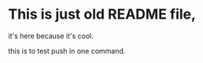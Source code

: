 # This is just old README file, 

it's here because it's cool.

this is to test push in one command.
